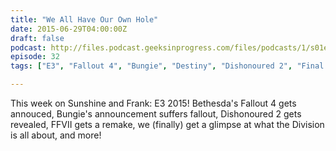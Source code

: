 ```yaml
---
title: "We All Have Our Own Hole"
date: 2015-06-29T04:00:00Z
draft: false
podcast: http://files.podcast.geeksinprogress.com/files/podcasts/1/s01e32_E3_2015.mp3
episode: 32
tags: ["E3", "Fallout 4", "Bungie", "Destiny", "Dishonoured 2", "Final Fantasy 7", "The Division"]

---
```


This week on Sunshine and Frank: E3 2015!  Bethesda's Fallout 4 gets annouced, Bungie's announcement suffers fallout, Dishonoured 2 gets revealed, FFVII gets a remake, we (finally) get a glimpse at what the Division is all about, and more!